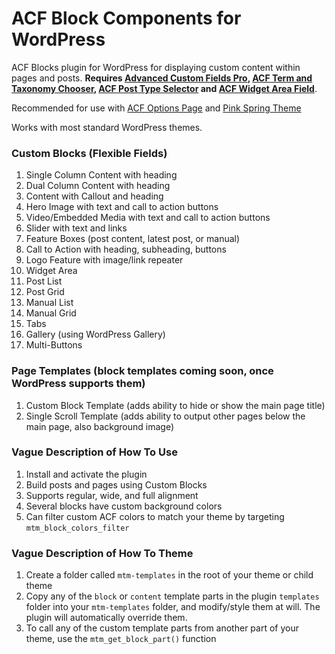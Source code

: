 # ACF Block Components for WordPress

ACF Blocks plugin for WordPress for displaying custom content within pages and posts. **Requires [Advanced Custom Fields Pro](http://advancedcustomfields.com/pro), [ACF Term and Taxonomy Chooser](https://github.com/marktimemedia/acf-term-and-taxonomy-chooser), [ACF Post Type Selector](https://github.com/TimPerry/acf-post-type-selector) and [ACF Widget Area Field](https://wordpress.org/plugins/advanced-custom-fields-widget-area-field/)**.

Recommended for use with [ACF Options Page](https://github.com/marktimemedia/acf-theme-settings) and [Pink Spring Theme](https://github.com/marktimemedia/pink-spring)

Works with most standard WordPress themes.

### Custom Blocks (Flexible Fields)
1. Single Column Content with heading
2. Dual Column Content with heading
3. Content with Callout and heading
4. Hero Image with text and call to action buttons
5. Video/Embedded Media with text and call to action buttons
6. Slider with text and links
7. Feature Boxes (post content, latest post, or manual)
8. Call to Action with heading, subheading, buttons
8. Logo Feature with image/link repeater
9. Widget Area
10. Post List
11. Post Grid
12. Manual List
13. Manual Grid
14. Tabs
15. Gallery (using WordPress Gallery)
16. Multi-Buttons

### Page Templates (block templates coming soon, once WordPress supports them)
1. Custom Block Template (adds ability to hide or show the main page title)
2. Single Scroll Template (adds ability to output other pages below the main page, also background image)

### Vague Description of How To Use
1. Install and activate the plugin
2. Build posts and pages using Custom Blocks
3. Supports regular, wide, and full alignment
4. Several blocks have custom background colors
4. Can filter custom ACF colors to match your theme by targeting `mtm_block_colors_filter`


### Vague Description of How To Theme
1. Create a folder called `mtm-templates` in the root of your theme or child theme
2. Copy any of the `block` or `content` template parts in the plugin `templates` folder into your `mtm-templates` folder, and modify/style them at will. The plugin will automatically override them.
3. To call any of the custom template parts from another part of your theme, use the `mtm_get_block_part()` function
